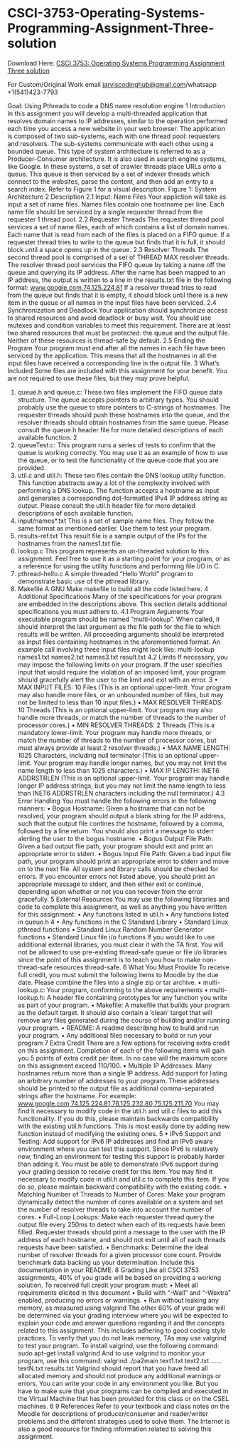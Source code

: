 # CSCI-3753-Operating-Systems-Programming-Assignment-Three-solution

Download Here: [CSCI 3753: Operating Systems Programming Assignment Three solution](https://jarviscodinghub.com/assignment/csci-3753-operating-systems-programming-assignment-three-solution/)

For Custom/Original Work email jarviscodinghub@gmail.com/whatsapp +1(541)423-7793

Goal: Using Pthreads to code a DNS name resolution engine
1 Introduction
In this assignment you will develop a multi-threaded application that resolves domain names
to IP addresses, similar to the operation performed each time you access a new website in your
web browser. The application is composed of two sub-systems, each with one thread pool:
requesters and resolvers. The sub-systems communicate with each other using a bounded
queue.
This type of system architecture is referred to as a Producer-Consumer architecture. It
is also used in search engine systems, like Google. In these systems, a set of crawler threads
place URLs onto a queue. This queue is then serviced by a set of indexer threads which
connect to the websites, parse the content, and then add an entry to a search index. Refer
to Figure 1 for a visual description.
Figure 1: System Architecture
2 Description
2.1 Input: Name Files
Your appliction will take as input a set of name files. Names files contain one hostname
per line. Each name file should be serviced by a single requester thread from the requester
1
thread pool.
2.2 Requester Threads
The requester thread pool services a set of name files, each of which contains a list of domain
names. Each name that is read from each of the files is placed on a FIFO queue. If a requester
thread tries to write to the queue but finds that it is full, it should block until a space opens
up in the queue.
2.3 Resolver Threads
The second thread pool is comprised of a set of THREAD MAX resolver threads. The resolver
thread pool services the FIFO queue by taking a name off the queue and querying its IP
address. After the name has been mapped to an IP address, the output is written to a line
in the results.txt file in the following format:
www.google.com,74.125.224.81
If a resolver thread tries to read from the queue but finds that it is empty, it should block
until there is a new item in the queue or all names in the input files have been serviced.
2.4 Synchronization and Deadlock
Your application should synchronize access to shared resources and avoid deadlock or busy
wait. You should use mutexes and condition variables to meet this requirement. There are
at least two shared resources that must be protected: the queue and the output file. Neither
of these resources is thread-safe by default.
2.5 Ending the Program
Your program must end after all the names in each file have been serviced by the application.
This means that all the hostnames in all the input files have received a corresponding line
in the output file.
3 What’s Included
Some files are included with this assignment for your benefit. You are not required to use
these files, but they may prove helpful.
1. queue.h and queue.c: These two files implement the FIFO queue data structure.
The queue accepts pointers to arbitrary types. You should probably use the queue
to store pointers to C-strings of hostnames. The requester threads should push these
hostnames into the queue, and the resolver threads should obtain hostnames from the
same queue.
Please consult the queue.h header file for more detailed descriptions of each available
function.
2
2. queueTest.c: This program runs a series of tests to confirm that the queue is working
correctly. You may use it as an example of how to use the queue, or to test the
functionality of the queue code that you are provided.
3. util.c and util.h: These two files contain the DNS lookup utility function. This
function abstracts away a lot of the complexity involved with performing a DNS lookup.
The function accepts a hostname as input and generates a corresponding dot-formatted
IPv4 IP address string as output.
Please consult the util.h header file for more detailed descriptions of each available
function.
4. input/names*.txt This is a set of sample name files. They follow the same format
as mentioned earlier. Use them to test your program.
5. results-ref.txt This result file is a sample output of the IPs for the hostnames from
the names1.txt file.
6. lookup.c This program represents an un-threaded solution to this assignment. Feel
free to use it as a starting point for your program, or as a reference for using the utility
functions and performing file I/O in C.
7. pthread-hello.c A simple threaded “Hello World” program to demonstrate basic use
of the pthread library.
8. Makefile A GNU Make makefile to build all the code listed here.
4 Additional Specifications
Many of the specifications for your program are embedded in the descriptions above. This
section details additional specifications you must adhere to.
4.1 Program Arguments
Your executable program should be named “multi-lookup”. When called, it should interpret
the last argument as the file path for the file to which results will be written. All proceeding
arguments should be interpreted as input files containing hostnames in the aforementioned
format.
An example call involving three input files might look like:
multi-lookup names1.txt names2.txt names3.txt result.txt
4.2 Limits
If necessary, you may impose the following limits on your program. If the user specifies input
that would require the violation of an imposed limit, your program should gracefully alert
the user to the limit and exit with an error.
3
• MAX INPUT FILES: 10 Files (This is an optional upper-limit. Your program may
also handle more files, or an unbounded number of files, but may not be limited to less
than 10 input files.)
• MAX RESOLVER THREADS: 10 Threads (This is an optional upper-limit. Your
program may also handle more threads, or match the number of threads to the number
of processor cores.)
• MIN RESOLVER THREADS: 2 Threads (This is a mandatory lower-limit. Your
program may handle more threads, or match the number of threads to the number of
processor cores, but must always provide at least 2 resolver threads.)
• MAX NAME LENGTH: 1025 Characters, including null terminator (This is an
optional upper-limit. Your program may handle longer names, but you may not limit
the name length to less than 1025 characters.)
• MAX IP LENGTH: INET6 ADDRSTRLEN (This is an optional upper-limit. Your
program may handle longer IP address strings, but you may not limit the name length
to less than INET6 ADDRSTRLEN characters including the null terminator.)
4.3 Error Handling
You must handle the following errors in the following manners:
• Bogus Hostname: Given a hostname that can not be resolved, your program should
output a blank string for the IP address, such that the output file contines the hostname,
followed by a comma, followed by a line return. You should also print a message
to stderr alerting the user to the bogus hostname.
• Bogus Output File Path: Given a bad output file path, your program should exit
and print an appropriate error to stderr.
• Bogus Input File Path: Given a bad input file path, your program should print an
appropriate error to stderr and move on to the next file.
All system and library calls should be checked for errors. If you encounter errors not
listed above, you should print an appropriate message to stderr, and then either exit or
continue, depending upon whether or not you can recover from the error gracefully.
5 External Resources
You may use the following libraries and code to complete this assignment, as well as anything
you have written for this assignment:
• Any functions listed in util.h
• Any functions listed in queue.h
4
• Any functions in the C Standard Library
• Standard Linux pthread functions
• Standard Linux Random Number Generator functions
• Standard Linux file i/o functions
If you would like to use additional external libraries, you must clear it with the TA first.
You will not be allowed to use pre-existing thread-safe queue or file i/o libraries since the
point of this assignment is to teach you how to make non-thread-safe resources thread-safe.
6 What You Must Provide
To receive full credit, you must submit the following items to Moodle by the due date. Please
combine the files into a single zip or tar archive.
• multi-lookup.c: Your program, conforming to the above requirements
• multi-lookup.h: A header file containing prototypes for any function you write as
part of your program.
• Makefile: A makefile that builds your program as the default target. It should also
contain a ’clean’ target that will remove any files generated during the course of building
and/or running your program.
• README: A readme describing how to build and run your program.
• Any additional files necessary to build or run your program
7 Extra Credit
There are a few options for receiving extra credit on this assignment. Completion of each
of the following items will gain you 5 points of extra credit per item. In no case will the
maximum score on this assignment exceed 110/100.
• Multiple IP Addresses: Many hostnames return more than a single IP address. Add
support for listing an arbitrary number of addresses to your program. These addresses
should be printed to the output file as additional comma-separated strings after the
hostname. For example:
www.google.com,74.125.224.81,76.125.232.80,75.125.211.70
You may find it necessary to modify code in the util.h and util.c files to add this
functionality. If you do this, please maintain backwards compatibility with the existing
util.h functions. This is most easily done by adding new function instead of modifying
the existing ones.
5
• IPv6 Support and Testing: Add support for IPv6 IP addresses and find an IPv6
aware environment where you can test this support. Since IPv6 is relatively new,
finding an environment for testing this support is probably harder than adding it. You
must be able to demonstrate IPv6 support during your grading session to receive credit
for this item. You may find it necessary to modify code in util.h and util.c to complete
this item. If you do so, please maintain backward compatibility with the existing code.
• Matching Number of Threads to Number of Cores: Make your program dynamically
detect the number of cores available on a system and set the number of
resolver threads to take into account the number of cores.
• Full-Loop Lookups: Make each requester thread query the output file every 250ms
to detect when each of its requests have been filled. Requester threads should print a
message to the user with the IP address of each hostname, and should not exit until
all of each threads requests have been satisfied.
• Benchmarks: Determine the ideal number of resolver threads for a given processor
core count. Provide benchmark data backing up your determination. Include this
documentation in your README.
8 Grading
Like all CSCI 3753 assignments, 40% of you grade will be based on providing a working
solution. To received full credit your program must:
• Meet all requirements elicited in this document
• Build with “-Wall” and “-Wextra” enabled, producing no errors or warnings.
• Run without leaking any memory, as measured using valgrind
The other 60% of your grade will be determined via your grading interview where you
will be expected to explain your code and answer questions regarding it and the concepts
related to this assignment. This includes adhering to good coding style practices.
To verify that you do not leak memory, TAs may use valgrind to test your program. To
install valgrind, use the following command:
sudo apt-get install valgrind
And to use valgrind to monitor your program, use this command:
valgrind ./pa2main text1.txt text2.txt …… textN.txt results.txt
Valgrind should report that you have freed all allocated memory and should not produce
any additional warnings or errors.
You can write your code in any environment you like. But you have to make sure that
your programs can be compiled and executed in the Virtual Machine that has been provided
for this class or on the CSEL machines.
6
9 References
Refer to your textbook and class notes on the Moodle for descriptions of producer/consumer
and reader/writer problems and the different strategies used to solve them.
The Internet is also a good resource for finding information related to solving this assignment.
